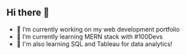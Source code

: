 ## Hi there 👋
 <ul>
  <li>🔭 I’m currently working on my web development portfolio</li>
  <li>🌱 I’m currently learning MERN stack with #100Devs</li>
  <li>🌱 I'm also learning SQL and Tableau for data analytics!</li>
</ul>

<!--
**chuuhi/chuuhi** is a ✨ _special_ ✨ repository because its `README.md` (this file) appears on your GitHub profile.

Here are some ideas to get you started:

- 
-
- 👯 I’m looking to collaborate on ...
- 🤔 I’m looking for help with ...
- 💬 Ask me about ...
- 📫 How to reach me: ...
- 😄 Pronouns: ...
- ⚡ Fun fact: ...
-->
